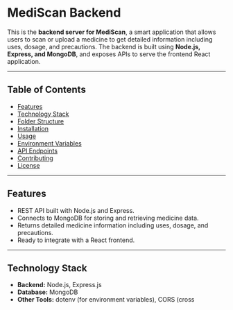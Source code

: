 # MediScan Backend

This is the **backend server for MediScan**, a smart application that allows users to scan or upload a medicine to get detailed information including uses, dosage, and precautions. The backend is built using **Node.js, Express, and MongoDB**, and exposes APIs to serve the frontend React application.

---

## Table of Contents
- [Features](#features)
- [Technology Stack](#technology-stack)
- [Folder Structure](#folder-structure)
- [Installation](#installation)
- [Usage](#usage)
- [Environment Variables](#environment-variables)
- [API Endpoints](#api-endpoints)
- [Contributing](#contributing)
- [License](#license)

---

## Features
- REST API built with Node.js and Express.
- Connects to MongoDB for storing and retrieving medicine data.
- Returns detailed medicine information including uses, dosage, and precautions.
- Ready to integrate with a React frontend.

---

## Technology Stack
- **Backend:** Node.js, Express.js
- **Database:** MongoDB
- **Other Tools:** dotenv (for environment variables), CORS (cross
